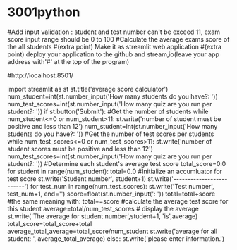 # 3001python
#Add input validation : student and test number can't be exceed 11, exam score input range should be 0 to 100
#Calculate the average exams score of the all students
#(extra point) Make it as streamlit web application
#(extra point) deploy your application to the github and stream,io(leave your app address with'#' at the top of the program)

#http://localhost:8501/

import streamlit as st
st.title('average score calculator')
num_student=int(st.number_input('How many students do you have?: '))
num_test_scores=int(st.number_input('How many quiz are you run per student?: '))
if st.button('Submit'):
    #Get the number of students
    while num_student<=0 or num_student>11:
        st.write('number of student must be positive and less than 12')
        num_student=int(st.number_input('How many students do you have?: '))
    #Get the number of test scores per students
    while num_test_scores<=0 or num_test_scores>11:
        st.write('number of student scores must be positive and less than 12')
        num_test_scores=int(st.number_input('How many quiz are you run per student?: '))
    #Determine each student's average test score
    total_score=0.0
    for student in range(num_student):
        total=0.0
        #Initialize an accumluator for test score
        st.write('Student number', student+1)
        st.write('-------------------------')
        for test_num in range(num_test_scores):
            st.write('Test number', test_num+1, end='')
            score=float(st.number_input(': '))
            total=total+score #the same meaning with: total+=score
        #calculate the average test score for this student
        average=total/num_test_scores
        # display the average
        st.write('The average for student number',student+1, 'is',average)
        total_score=total_score+total
        average_total_average=total_score/num_student
    st.write('average for all student: ', average_total_average)
else:
    st.write('please enter information.')
